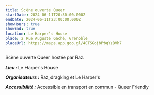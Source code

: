 ```yaml
---
title: Scène ouverte Queer
startDate: 2024-06-11T20:30:00.000Z
endDate: 2024-06-11T23:00:00.000Z
showHours: true
showEnd: true
location: Le Harper's House
place: 2 Rue Auguste Gaché, Grenoble
placeUrl: https://maps.app.goo.gl/4CTSGojbPbqYzBVh7
---
```




Scène ouverte Queer hostée par Raz.

***Lieu :*** Le Harper's House



***Organisateurs :*** Raz_dragking et Le Harper's

***Accessibilité :*** Accessible en transport en commun - Queer Friendly


